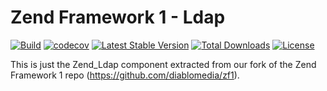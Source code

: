 # Zend Framework 1 - Ldap

[![Build](https://github.com/diablomedia/zf1-ldap/workflows/Build/badge.svg?event=push)](https://github.com/diablomedia/zf1-;dap/actions?query=workflow%3ABuild+event%3Apush)
[![codecov](https://codecov.io/gh/diablomedia/zf1-ldap/branch/master/graph/badge.svg)](https://codecov.io/gh/diablomedia/zf1-ldap)
[![Latest Stable Version](https://poser.pugx.org/fragotesac/zf1-ldap/v/stable)](https://packagist.org/packages/fragotesac/zf1-ldap)
[![Total Downloads](https://poser.pugx.org/fragotesac/zf1-ldap/downloads)](https://packagist.org/packages/fragotesac/zf1-ldap)
[![License](https://poser.pugx.org/fragotesac/zf1-ldap/license)](https://packagist.org/packages/fragotesac/zf1-ldap)

This is just the Zend_Ldap component extracted from our fork of the Zend Framework 1 repo (https://github.com/diablomedia/zf1).
